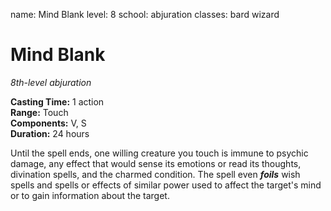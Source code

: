 name: Mind Blank level: 8 school: abjuration classes: bard wizard

# Mind Blank
_8th-level abjuration_

**Casting Time:** 1 action    
**Range:** Touch    
**Components:** V, S    
**Duration:** 24 hours

Until the spell ends, one willing creature you touch is immune to psychic damage, any effect that would sense its emotions or read its thoughts, divination spells, and the charmed condition. The spell even **_foils_** wish spells and spells or effects of similar power used to affect the target's mind or to gain information about the target. 